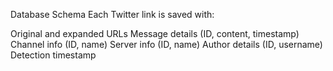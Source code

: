 Database Schema
Each Twitter link is saved with:

Original and expanded URLs
Message details (ID, content, timestamp)
Channel info (ID, name)
Server info (ID, name)
Author details (ID, username)
Detection timestamp